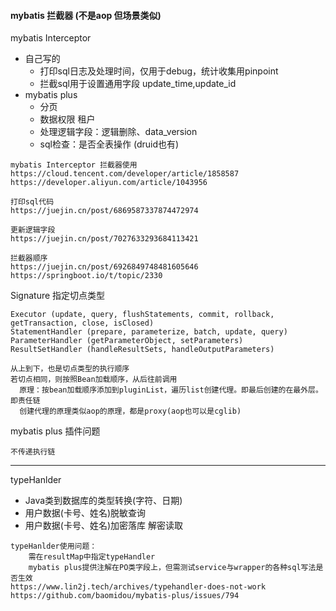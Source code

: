 
#### mybatis 拦截器 (不是aop 但场景类似)

mybatis Interceptor 
- 自己写的
  - 打印sql日志及处理时间，仅用于debug，统计收集用pinpoint
  - 拦截sql用于设置通用字段 update_time,update_id
- mybatis plus
  - 分页
  - 数据权限 租户
  - 处理逻辑字段：逻辑删除、data_version
  - sql检查：是否全表操作 (druid也有)

```
mybatis Interceptor 拦截器使用
https://cloud.tencent.com/developer/article/1858587
https://developer.aliyun.com/article/1043956

打印sql代码
https://juejin.cn/post/6869587337874472974

更新逻辑字段
https://juejin.cn/post/7027633293684113421

拦截器顺序
https://juejin.cn/post/6926849748481605646
https://springboot.io/t/topic/2330
```

Signature 指定切点类型
```
Executor (update, query, flushStatements, commit, rollback, getTransaction, close, isClosed)
StatementHandler (prepare, parameterize, batch, update, query)
ParameterHandler (getParameterObject, setParameters)
ResultSetHandler (handleResultSets, handleOutputParameters)

从上到下，也是切点类型的执行顺序
若切点相同，则按照Bean加载顺序，从后往前调用
  原理：按bean加载顺序添加到pluginList，遍历list创建代理。即最后创建的在最外层。即责任链
  创建代理的原理类似aop的原理，都是proxy(aop也可以是cglib)
```

mybatis plus 插件问题
```
不传递执行链
```

---

typeHanlder
- Java类到数据库的类型转换(字符、日期)
- 用户数据(卡号、姓名)脱敏查询
- 用户数据(卡号、姓名)加密落库 解密读取
```
typeHanlder使用问题：
    需在resultMap中指定typeHandler
    mybatis plus提供注解在PO类字段上，但需测试service与wrapper的各种sql写法是否生效
https://www.lin2j.tech/archives/typehandler-does-not-work
https://github.com/baomidou/mybatis-plus/issues/794
```











